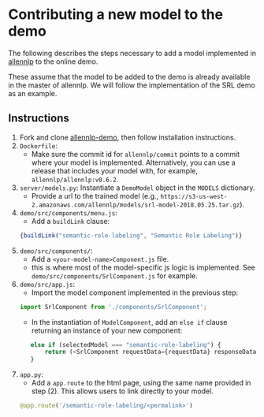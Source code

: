 # Contributing a new model to the demo

The following describes the steps necessary to add a
model implemented in [allennlp](https://github.com/allenai/allennlp) to the online demo.

These assume that the model to be added to the demo is already available in the master of allennlp.
We will follow the implementation of the SRL demo as an example.

## Instructions

1. Fork and clone [allennlp-demo](https://github.com/allenai/allennlp-demo), then follow installation instructions.
2. `Dockerfile`:
   * Make sure the commit id for `allennlp/commit` points to a commit where your model is implemented.  Alternatively, you can use a release that includes your model with, for example, `allennlp/allennlp:v0.6.2`.
3. `server/models.py`:  Instantiate a `DemoModel` object in the `MODELS` dictionary.
   * Provide a url to the trained model (e.g., `https://s3-us-west-2.amazonaws.com/allennlp/models/srl-model-2018.05.25.tar.gz`).
4. `demo/src/components/menu.js`:
   * Add a `buildLink` clause:
   ```js
   {buildLink("semantic-role-labeling", "Semantic Role Labeling")}
   ```
5. `demo/src/components/`:
   * Add a `<your-model-name>Component.js` file. 
   * this is where most of the model-specific js logic is implemented. See `demo/src/components/SrlComponent.js` for example.
6. `demo/src/app.js`:
   * Import the model component implemented in the previous step:
   ```python 
   import SrlComponent from './components/SrlComponent';
   ```
   * In the instantiation of `ModelComponent`, add an `else if` clause returning an instance of your new component:
   ```python
      else if (selectedModel === "semantic-role-labeling") {
          return (<SrlComponent requestData={requestData} responseData={responseData}/>)
      }
    ```
7. `app.py`:
   * Add a `app.route` to the html page, using the same name provided in step (2).  This allows users to link directly to your model.
   ```python
   @app.route('/semantic-role-labeling/<permalink>')
   ```
